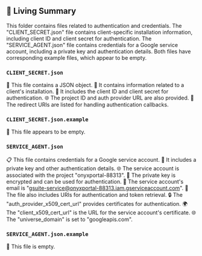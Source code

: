 

<!-- Living README Summary -->
## 🌳 Living Summary

This folder contains files related to authentication and credentials. The "CLIENT_SECRET.json" file contains client-specific installation information, including client ID and client secret for authentication. The "SERVICE_AGENT.json" file contains credentials for a Google service account, including a private key and authentication details. Both files have corresponding example files, which appear to be empty.


### `CLIENT_SECRET.json`

📄 This file contains a JSON object.
🔐 It contains information related to a client's installation.
🔑 It includes the client ID and client secret for authentication.
🌐 The project ID and auth provider URL are also provided.
🔗 The redirect URIs are listed for handling authentication callbacks.



### `CLIENT_SECRET.json.example`

📄 This file appears to be empty.


### `SERVICE_AGENT.json`

📋 This file contains credentials for a Google service account.
🔐 It includes a private key and other authentication details.
🌐 The service account is associated with the project "onyxportal-88313".
🔑 The private key is encrypted and can be used for authentication.
📧 The service account's email is "gsuite-service@onyxportal-88313.iam.gserviceaccount.com".
🔗 The file also includes URIs for authentication and token retrieval.
🔒 The "auth_provider_x509_cert_url" provides certificates for authentication.
🌍 The "client_x509_cert_url" is the URL for the service account's certificate.
🌐 The "universe_domain" is set to "googleapis.com".



### `SERVICE_AGENT.json.example`

📝 This file is empty.

<!-- Living README Summary -->